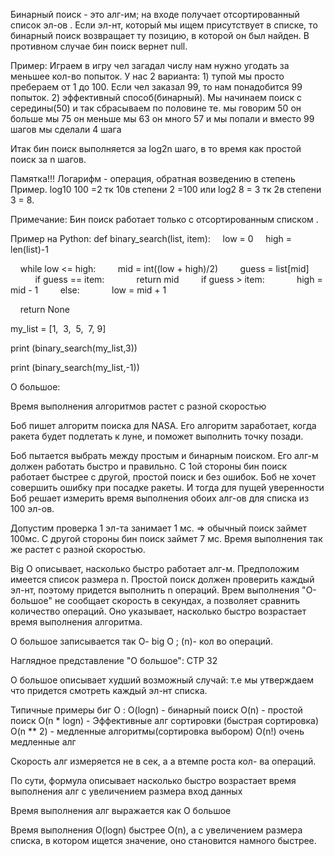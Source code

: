 
Бинарный поиск - это алг-им; на входе получает отсортированный список эл-ов . Если эл-нт, который мы ищем присутствует в списке, то бинарный поиск возвращает ту позицию, в которой он был найден. В противном случае бин поиск вернет null.

Пример: 
Играем в игру чел загадал числу нам нужно угодать за меньшее кол-во попыток.
У нас 2 варианта:
	1) тупой мы просто пребераем от 1 до 100. Если чел заказал 99, то нам понадобится 99 попыток.
	2) эффективный способ(бинарный). Мы начинаем поиск с середины(50) и так сбрасываем по половине те. мы говорим 50 он больше мы 75 он меньше мы 63  он много 57 и мы попали и вместо 99 шагов мы сделали 4 шага

Итак бин поиск выполняется за log2n шаго, в то время как простой поиск за n шагов.

Памятка!!! 
Логарифм - операция, обратная возведению в степень
Пример.
log10 100 =2 тк 10в степени 2 =100 или log2 8 = 3 тк 2в степени 3 = 8.

Примечание:
Бин поиск работает только с отсортированным списком .

Пример на Python:
def binary_search(list, item):
    low = 0
    high = len(list)-1
  
    while low <= high:
        mid = int((low + high)/2)
        guess = list[mid]
        
        if guess == item:
            return mid
        if guess > item:
            high = mid - 1
        else:
            low = mid + 1

    return None

my_list = [1,  3,  5,  7, 9]

print (binary_search(my_list,3))

print (binary_search(my_list,-1))

O большое:

Время выполнения алгоритмов растет с разной скоростью 

Боб пишет алгоритм поиска для NASA. Его алгоритм заработает, когда ракета будет подлетать к луне, и поможет выполнить точку позади.

Боб пытается выбрать между  простым и бинарным поиском. Его алг-м должен работать быстро и правильно. С 1ой стороны бин поиск работает быстрее с другой, простой поиск и  без ошибок. Боб не хочет совершить ошибку при посадке ракеты. И тогда для пущей уверенности Боб  решает измерить время выполнения обоих алг-ов для списка из 100 эл-ов.

Допустим проверка 1 эл-та занимает 1 мс. => обычный поиск  займет 100мс. С другой стороны бин поиск  займет 7 мс. 
Время выполнения так же растет с разной скоростью.

Big O  описывает, насколько быстро работает алг-м. Предположим имеется список размера n. Простой поиск  должен проверить каждый эл-нт, поэтому придется выполнить n операций. Врем выполнения "О-большое" не сообщает скорость в секундах, а позволяет сравнить количество операций. Оно указывает, насколько быстро возрастает время выполнения алгоритма.

О большое записывается так O- big O ; (n)- кол во операций.

Наглядное представление "О большое":
СТР 32


O большое описывает худший возможный случай: т.е  мы утверждаем что придется смотреть каждый эл-нт списка. 

Типичные примеры биг О :
O(logn) - бинарный поиск
O(n) - простой поиск
O(n * logn) - Эффективные алг сортировки (быстрая сортировка)
O(n ** 2) - медленные алгоритмы(сортировка выбором)
O(n!) очень медленные алг

Скорость алг измеряется не в сек, а а втемпе роста  кол- ва операций.

По сути, формула описывает насколько быстро возрастает время выполнения алг с увеличением размера вход данных

Время выполнения алг выражается как О большое

Время выполнения O(logn) быстрее O(n), а с увеличением размера списка, в котором ищется значение, оно становится намного быстрее.

